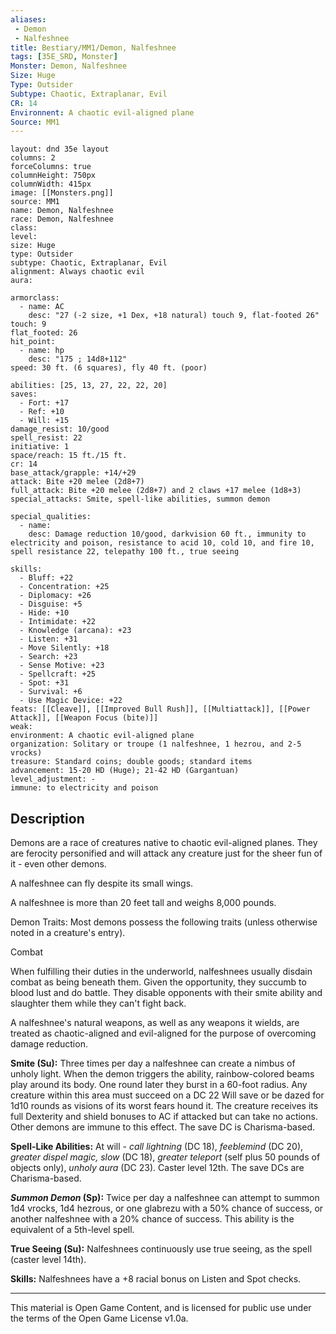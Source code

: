 ```yaml
---
aliases:
 - Demon
 - Nalfeshnee
title: Bestiary/MM1/Demon, Nalfeshnee
tags: [35E_SRD, Monster]
Monster: Demon, Nalfeshnee
Size: Huge
Type: Outsider
Subtype: Chaotic, Extraplanar, Evil
CR: 14
Environnent: A chaotic evil-aligned plane
Source: MM1
---
```


```statblock
layout: dnd 35e layout
columns: 2
forceColumns: true
columnHeight: 750px
columnWidth: 415px
image: [[Monsters.png]]
source: MM1
name: Demon, Nalfeshnee
race: Demon, Nalfeshnee
class: 
level: 
size: Huge
type: Outsider
subtype: Chaotic, Extraplanar, Evil
alignment: Always chaotic evil
aura: 

armorclass:
  - name: AC
    desc: "27 (-2 size, +1 Dex, +18 natural) touch 9, flat-footed 26"
touch: 9
flat_footed: 26
hit_point:
  - name: hp
    desc: "175 ; 14d8+112"
speed: 30 ft. (6 squares), fly 40 ft. (poor)

abilities: [25, 13, 27, 22, 22, 20]
saves:
  - Fort: +17
  - Ref: +10
  - Will: +15
damage_resist: 10/good
spell_resist: 22
initiative: 1
space/reach: 15 ft./15 ft.
cr: 14
base_attack/grapple: +14/+29
attack: Bite +20 melee (2d8+7)
full_attack: Bite +20 melee (2d8+7) and 2 claws +17 melee (1d8+3)
special_attacks: Smite, spell-like abilities, summon demon

special_qualities:
  - name: 
    desc: Damage reduction 10/good, darkvision 60 ft., immunity to electricity and poison, resistance to acid 10, cold 10, and fire 10, spell resistance 22, telepathy 100 ft., true seeing

skills:
  - Bluff: +22
  - Concentration: +25
  - Diplomacy: +26
  - Disguise: +5
  - Hide: +10
  - Intimidate: +22
  - Knowledge (arcana): +23
  - Listen: +31
  - Move Silently: +18
  - Search: +23
  - Sense Motive: +23
  - Spellcraft: +25
  - Spot: +31
  - Survival: +6
  - Use Magic Device: +22
feats: [[Cleave]], [[Improved Bull Rush]], [[Multiattack]], [[Power Attack]], [[Weapon Focus (bite)]]
weak: 
environment: A chaotic evil-aligned plane
organization: Solitary or troupe (1 nalfeshnee, 1 hezrou, and 2-5 vrocks)
treasure: Standard coins; double goods; standard items
advancement: 15-20 HD (Huge); 21-42 HD (Gargantuan)
level_adjustment: -
immune: to electricity and poison
```

## Description

<p>Demons are a race of creatures native to chaotic evil-aligned planes. They are ferocity personified and will attack any creature just for the sheer fun of it - even other demons.</p>
<p>A nalfeshnee can fly despite its small wings.</p>
<p>A nalfeshnee is more than 20 feet tall and weighs 8,000 pounds.</p>
<p>Demon Traits: Most demons possess the following traits (unless otherwise noted in a creature's entry).</p>
<p>Combat</p>
<p>When fulfilling their duties in the underworld, nalfeshnees usually disdain combat as being beneath them. Given the opportunity, they succumb to blood lust and do battle. They disable opponents with their smite ability and slaughter them while they can't fight back.</p>
<p>A nalfeshnee's natural weapons, as well as any weapons it wields, are treated as chaotic-aligned and evil-aligned for the purpose of overcoming damage reduction.</p>
<p>
            <b>Smite (Su):</b> Three times per day a nalfeshnee can create a nimbus of unholy light. When the demon triggers the ability, rainbow-colored beams play around its body. One round later they burst in a 60-foot radius. Any creature within this area must succeed on a DC 22 Will save or be dazed for 1d10 rounds as visions of its worst fears hound it. The creature receives its full Dexterity and shield bonuses to AC if attacked but can take no actions. Other demons are immune to this effect. The save DC is Charisma-based.</p>
<p>
            <b>Spell-Like Abilities:</b> At will - <i>call lightning</i> (DC 18), <i>feeblemind</i> (DC 20), <i>greater dispel magic, slow</i> (DC 18), <i>greater teleport</i> (self plus 50 pounds of objects only), <i>unholy aura</i> (DC 23). Caster level 12th. The save DCs are Charisma-based.</p>
<p>
            <b>
              <i>Summon Demon</i> (Sp):</b> Twice per day a nalfeshnee can attempt to summon 1d4 vrocks, 1d4 hezrous, or one glabrezu with a 50% chance of success, or another nalfeshnee with a 20% chance of success. This ability is the equivalent of a 5th-level spell.</p>
<p>
            <b>True Seeing (Su):</b> Nalfeshnees continuously use true seeing, as the spell (caster level 14th).</p>
<p>
            <b>Skills:</b> Nalfeshnees have a +8 racial bonus on Listen and Spot checks.</p>

---

This material is Open Game Content, and is licensed for public use under
the terms of the Open Game License v1.0a.
